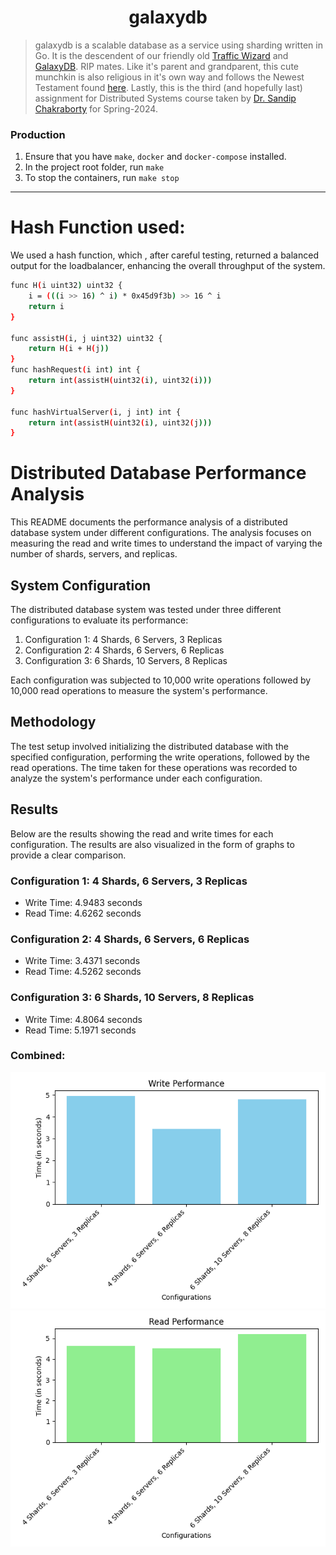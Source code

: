 # <div align="center">galaxydb</div>

> galaxydb is a scalable database as a service using sharding written in Go. It is the descendent of our friendly old [Traffic Wizard](https://github.com/chirag-ghosh/traffic-wizard) and [GalaxyDB](https://github.com/Sarita-Singh/galaxyDB). RIP mates. Like it's parent and grandparent, this cute munchkin is also religious in it's own way and follows the Newest Testament found [here](bible_newest_testament.pdf). Lastly, this is the third (and hopefully last) assignment for Distributed Systems course taken by [Dr. Sandip Chakraborty](https://cse.iitkgp.ac.in/~sandipc/) for Spring-2024.

### Production

1. Ensure that you have `make`, `docker` and `docker-compose` installed.
2. In the project root folder, run `make`
3. To stop the containers, run `make stop`

---

# Hash Function used:

We used a hash function, which , after careful testing, returned a balanced output for the loadbalancer, enhancing the overall throughput of the system.

```bash
func H(i uint32) uint32 {
	i = (((i >> 16) ^ i) * 0x45d9f3b) >> 16 ^ i
	return i
}

func assistH(i, j uint32) uint32 {
	return H(i + H(j))
}
func hashRequest(i int) int {
	return int(assistH(uint32(i), uint32(i)))
}

func hashVirtualServer(i, j int) int {
	return int(assistH(uint32(i), uint32(j)))
}
```

# Distributed Database Performance Analysis

This README documents the performance analysis of a distributed database system under different configurations. The analysis focuses on measuring the read and write times to understand the impact of varying the number of shards, servers, and replicas.

## System Configuration

The distributed database system was tested under three different configurations to evaluate its performance:

1. Configuration 1: 4 Shards, 6 Servers, 3 Replicas
2. Configuration 2: 4 Shards, 6 Servers, 6 Replicas
3. Configuration 3: 6 Shards, 10 Servers, 8 Replicas

Each configuration was subjected to 10,000 write operations followed by 10,000 read operations to measure the system's performance.

## Methodology

The test setup involved initializing the distributed database with the specified configuration, performing the write operations, followed by the read operations. The time taken for these operations was recorded to analyze the system's performance under each configuration.

## Results

Below are the results showing the read and write times for each configuration. The results are also visualized in the form of graphs to provide a clear comparison.

### Configuration 1: 4 Shards, 6 Servers, 3 Replicas

- Write Time: 4.9483 seconds
- Read Time: 4.6262 seconds


### Configuration 2: 4 Shards, 6 Servers, 6 Replicas

- Write Time: 3.4371 seconds
- Read Time: 4.5262 seconds


### Configuration 3: 6 Shards, 10 Servers, 8 Replicas

- Write Time: 4.8064 seconds
- Read Time: 5.1971 seconds



### Combined:

![Write Performance for Configuration 3](testing/images/write_1.png)
![Read Performance for Configuration 3](testing/images/read_1.png)
